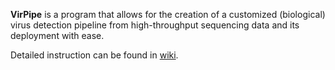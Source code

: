 **VirPipe** is a program that allows for the creation of a customized (biological) virus detection pipeline from high-throughput sequencing data and its deployment with ease.

Detailed instruction can be found in [wiki](https://github.com/KijinKims/VirPipe/wiki).